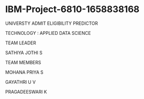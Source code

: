 # IBM-Project-6810-1658838168

UNIVERSTY ADMIT ELIGIBILITY PREDICTOR

TECHNOLOGY : APPLIED DATA SCIENCE

TEAM LEADER

SATHIYA JOTHI S

TEAM MEMBERS

MOHANA PRIYA S

GAYATHRI U V

PRAGADEESWARI K  
